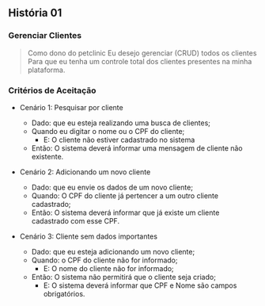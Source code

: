 ## História 01

### Gerenciar Clientes

> Como dono do petclinic
> Eu desejo gerenciar (CRUD) todos os clientes 
> Para que eu tenha um controle total dos clientes presentes na minha plataforma.

### Critérios de Aceitação

- Cenário 1: Pesquisar por cliente
  - Dado: que eu esteja realizando uma busca de clientes;
  - Quando eu digitar o nome ou o CPF do cliente;
    - E: O cliente não estiver cadastrado no sistema
  - Então: O sistema deverá informar uma mensagem de cliente não existente.
  
- Cenário 2: Adicionando um novo cliente
  - Dado: que eu envie os dados de um novo cliente;
  - Quando: O CPF do cliente já pertencer a um outro cliente cadastrado;
  - Então: O sistema deverá informar que já existe um cliente cadastrado com esse CPF.

- Cenário 3: Cliente sem dados importantes
  - Dado: que eu esteja adicionando um novo cliente;
  - Quando: o CPF do cliente não for informado;
    - E: O nome do cliente não for informado;
  - Então: O sistema não permitirá que o cliente seja criado;
    - E: O sistema deverá informar que CPF e Nome são campos obrigatórios.